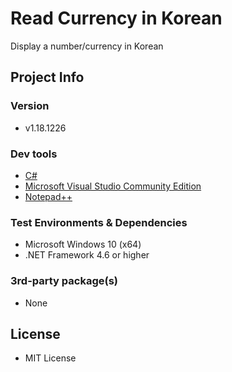 # Read Currency in Korean

Display a number/currency in Korean


## Project Info

### Version

+ v1.18.1226

### Dev tools

+ [C#](https://docs.microsoft.com/ko-kr/dotnet/csharp/)
+ [Microsoft Visual Studio Community Edition](https://visualstudio.microsoft.com/ko/)
+ [Notepad++](https://notepad-plus-plus.org/)

### Test Environments & Dependencies
+ Microsoft Windows 10 (x64)
+ .NET Framework 4.6 or higher 

### 3rd-party package(s)
+ None



## License

+ MIT License



